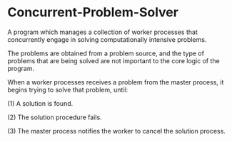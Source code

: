 # Concurrent-Problem-Solver

A program which manages a collection of worker processes that concurrently engage in solving computationally intensive problems.

The problems are obtained from a problem source, and the type of problems that are being solved are not important to the core logic of the program.

When a worker processes receives a problem from the master process, it begins trying to solve that problem, until:

(1) A solution is found.

(2) The solution procedure fails.

(3) The master process notifies the worker to cancel the solution process.
